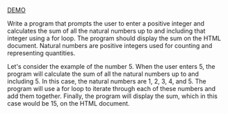 [DEMO](https://users.metropolia.fi/~nikomeh/WebSoftwareDevelopment/WEEK_1/JavaScript/Recap1/Assignment_5/)

Write a program that prompts the user to enter a positive integer and calculates the sum of all the natural numbers up to and including that integer using a for loop.
The program should display the sum on the HTML document. Natural numbers are positive integers used for counting and representing quantities.

Let's consider the example of the number 5. When the user enters 5, the program will calculate the sum of all the natural numbers up to and including 5.
In this case, the natural numbers are 1, 2, 3, 4, and 5. The program will use a for loop to iterate through each of these numbers and add them together.
Finally, the program will display the sum, which in this case would be 15, on the HTML document.
